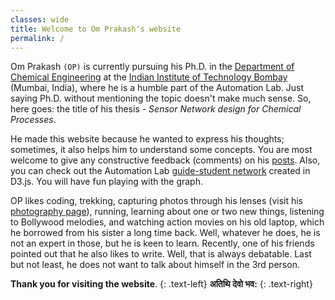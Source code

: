 ```yaml
---
classes: wide
title: Welcome to Om Prakash's website
permalink: /
---
```


Om Prakash `(OP)` is currently pursuing his Ph.D. in the [Department of Chemical Engineering](https://www.che.iitb.ac.in/) at the [Indian Institute of Technology Bombay](http://www.iitb.ac.in/) (Mumbai, India), where he is a humble part of the Automation Lab.
Just saying Ph.D. without mentioning the topic doesn't make much sense. So, here goes: the title of his thesis - *Sensor Network design for Chemical Processes*.

He made this website because he wanted to express his thoughts; sometimes, it also helps him to understand some concepts. You are most welcome to give any constructive feedback (comments) on his [posts](/blog/). Also, you can check out the Automation Lab [guide-student network](/automationlab-network/) created in D3.js. You will have fun playing with the graph.

OP likes coding, trekking, capturing photos through his lenses (visit his [photography page](/photography/)), running, learning about one or two new things, listening to Bollywood melodies, and watching action movies on his old laptop, which he borrowed from his sister a long time back. Well, whatever he does, he is not an expert in those, but he is keen to learn. Recently, one of his friends pointed out that he also likes to write. Well, that is always debatable. Last but not least, he does not want to talk about himself in the 3rd person.

**Thank you for visiting the website**.
{: .text-left}
**अतिथि देवो भव:**
{: .text-right}
